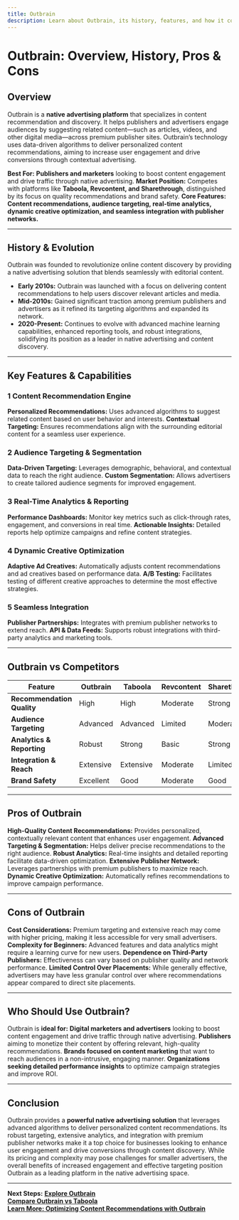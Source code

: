 ```yaml
---
title: Outbrain
description: Learn about Outbrain, its history, features, and how it compares to other native advertising platforms.
---
```


# **Outbrain: Overview, History, Pros & Cons**

## **Overview**  
Outbrain is a **native advertising platform** that specializes in content recommendation and discovery. It helps publishers and advertisers engage audiences by suggesting related content—such as articles, videos, and other digital media—across premium publisher sites. Outbrain’s technology uses data-driven algorithms to deliver personalized content recommendations, aiming to increase user engagement and drive conversions through contextual advertising.

 **Best For:** **Publishers and marketers** looking to boost content engagement and drive traffic through native advertising.
 **Market Position:** Competes with platforms like **Taboola, Revcontent, and Sharethrough**, distinguished by its focus on quality recommendations and brand safety.
 **Core Features:** **Content recommendations, audience targeting, real-time analytics, dynamic creative optimization, and seamless integration with publisher networks.**

---

## **History & Evolution**  
Outbrain was founded to revolutionize online content discovery by providing a native advertising solution that blends seamlessly with editorial content.

- **Early 2010s:** Outbrain was launched with a focus on delivering content recommendations to help users discover relevant articles and media.
- **Mid-2010s:** Gained significant traction among premium publishers and advertisers as it refined its targeting algorithms and expanded its network.
- **2020-Present:** Continues to evolve with advanced machine learning capabilities, enhanced reporting tools, and robust integrations, solidifying its position as a leader in native advertising and content discovery.

---

## **Key Features & Capabilities**

### **1 Content Recommendation Engine**
 **Personalized Recommendations:** Uses advanced algorithms to suggest related content based on user behavior and interests.
 **Contextual Targeting:** Ensures recommendations align with the surrounding editorial content for a seamless user experience.

### **2 Audience Targeting & Segmentation**
 **Data-Driven Targeting:** Leverages demographic, behavioral, and contextual data to reach the right audience.
 **Custom Segmentation:** Allows advertisers to create tailored audience segments for improved engagement.

### **3 Real-Time Analytics & Reporting**
 **Performance Dashboards:** Monitor key metrics such as click-through rates, engagement, and conversions in real time.
 **Actionable Insights:** Detailed reports help optimize campaigns and refine content strategies.

### **4 Dynamic Creative Optimization**
 **Adaptive Ad Creatives:** Automatically adjusts content recommendations and ad creatives based on performance data.
 **A/B Testing:** Facilitates testing of different creative approaches to determine the most effective strategies.

### **5 Seamless Integration**
 **Publisher Partnerships:** Integrates with premium publisher networks to extend reach.
 **API & Data Feeds:** Supports robust integrations with third-party analytics and marketing tools.

---

## **Outbrain vs Competitors**

| Feature                       | Outbrain           | Taboola          | Revcontent        | Sharethrough      |
|-------------------------------|--------------------|------------------|-------------------|-------------------|
| **Recommendation Quality**    |  High            |  High          |  Moderate       |  Strong         |
| **Audience Targeting**        |  Advanced        |  Advanced      |  Limited        |  Moderate       |
| **Analytics & Reporting**     |  Robust          |  Strong        |  Basic          |  Strong         |
| **Integration & Reach**       |  Extensive       |  Extensive     |  Moderate       |  Limited        |
| **Brand Safety**              |  Excellent       |  Good          |  Moderate       |  Good           |

---

## **Pros of Outbrain**
 **High-Quality Content Recommendations:** Provides personalized, contextually relevant content that enhances user engagement.
 **Advanced Targeting & Segmentation:** Helps deliver precise recommendations to the right audience.
 **Robust Analytics:** Real-time insights and detailed reporting facilitate data-driven optimization.
 **Extensive Publisher Network:** Leverages partnerships with premium publishers to maximize reach.
 **Dynamic Creative Optimization:** Automatically refines recommendations to improve campaign performance.

---

## **Cons of Outbrain**
 **Cost Considerations:** Premium targeting and extensive reach may come with higher pricing, making it less accessible for very small advertisers.
 **Complexity for Beginners:** Advanced features and data analytics might require a learning curve for new users.
 **Dependence on Third-Party Publishers:** Effectiveness can vary based on publisher quality and network performance.
 **Limited Control Over Placements:** While generally effective, advertisers may have less granular control over where recommendations appear compared to direct site placements.

---

## **Who Should Use Outbrain?**
Outbrain is **ideal for:**
 **Digital marketers and advertisers** looking to boost content engagement and drive traffic through native advertising.
 **Publishers** aiming to monetize their content by offering relevant, high-quality recommendations.
 **Brands focused on content marketing** that want to reach audiences in a non-intrusive, engaging manner.
 **Organizations seeking detailed performance insights** to optimize campaign strategies and improve ROI.

---

## **Conclusion**
Outbrain provides a **powerful native advertising solution** that leverages advanced algorithms to deliver personalized content recommendations. Its robust targeting, extensive analytics, and integration with premium publisher networks make it a top choice for businesses looking to enhance user engagement and drive conversions through content discovery. While its pricing and complexity may pose challenges for smaller advertisers, the overall benefits of increased engagement and effective targeting position Outbrain as a leading platform in the native advertising space.

---

 **Next Steps:**
 **[Explore Outbrain](https://www.outbrain.com/)**  
 **[Compare Outbrain vs Taboola](#)**  
 **[Learn More: Optimizing Content Recommendations with Outbrain](#)**
